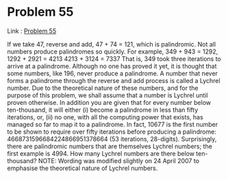 Problem 55
=======

Link : [Problem 55](http://projecteuler.net/problem=55 "Problem 55")
 
 If we take 47, reverse and add, 47 + 74 = 121, which is palindromic. 
 Not all numbers produce palindromes so quickly. For example, 
 349 + 943 = 1292, 
1292 + 2921 = 4213 
4213 + 3124 = 7337 
 That is, 349 took three iterations to arrive at a palindrome. 
 Although no one has proved it yet, it is thought that some numbers, like 196, never produce a palindrome. A number that never forms a palindrome through the reverse and add process is called a Lychrel number. Due to the theoretical nature of these numbers, and for the purpose of this problem, we shall assume that a number is Lychrel until proven otherwise. In addition you are given that for every number below ten-thousand, it will either (i) become a palindrome in less than fifty iterations, or, (ii) no one, with all the computing power that exists, has managed so far to map it to a palindrome. In fact, 10677 is the first number to be shown to require over fifty iterations before producing a palindrome: 4668731596684224866951378664 (53 iterations, 28-digits). 
 Surprisingly, there are palindromic numbers that are themselves Lychrel numbers; the first example is 4994. 
 How many Lychrel numbers are there below ten-thousand? 
 NOTE: Wording was modified slightly on 24 April 2007 to emphasise the theoretical nature of Lychrel numbers. 
  
